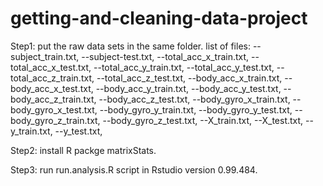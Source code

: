 # getting-and-cleaning-data-project
Step1: 
put the raw data sets in the same folder. list of files:
--subject_train.txt,
--subject-test.txt,
--total_acc_x_train.txt,
--total_acc_x_test.txt,
--total_acc_y_train.txt,
--total_acc_y_test.txt,
--total_acc_z_train.txt,
--total_acc_z_test.txt,
--body_acc_x_train.txt,
--body_acc_x_test.txt,
--body_acc_y_train.txt,
--body_acc_y_test.txt,
--body_acc_z_train.txt,
--body_acc_z_test.txt,
--body_gyro_x_train.txt,
--body_gyro_x_test.txt,
--body_gyro_y_train.txt,
--body_gyro_y_test.txt,
--body_gyro_z_train.txt,
--body_gyro_z_test.txt,
--X_train.txt,
--X_test.txt,
--y_train.txt,
--y_test.txt,

Step2: install R packge matrixStats. 

Step3: run  run.analysis.R script in Rstudio version 0.99.484.
